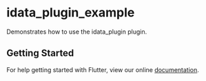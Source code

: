 # idata_plugin_example

Demonstrates how to use the idata_plugin plugin.

## Getting Started

For help getting started with Flutter, view our online
[documentation](https://flutter.io/).
